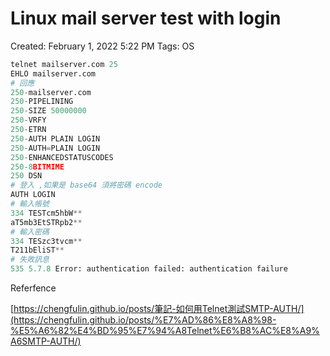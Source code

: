 # Linux mail server test with login

Created: February 1, 2022 5:22 PM
Tags: OS

```python
telnet mailserver.com 25
EHLO mailserver.com
# 回應
250-mailserver.com
250-PIPELINING
250-SIZE 50000000
250-VRFY
250-ETRN
250-AUTH PLAIN LOGIN
250-AUTH=PLAIN LOGIN
250-ENHANCEDSTATUSCODES
250-8BITMIME
250 DSN
# 登入 ,如果是 base64 須將密碼 encode
AUTH LOGIN
# 輸入帳號
334 TESTcm5hbW**
aT5mb3EtSTRpb2**
# 輸入密碼
334 TESzc3tvcm**
T211bEliST**
# 失敗訊息
535 5.7.8 Error: authentication failed: authentication failure
```

Referfence

[https://chengfulin.github.io/posts/筆記-如何用Telnet測試SMTP-AUTH/](https://chengfulin.github.io/posts/%E7%AD%86%E8%A8%98-%E5%A6%82%E4%BD%95%E7%94%A8Telnet%E6%B8%AC%E8%A9%A6SMTP-AUTH/)